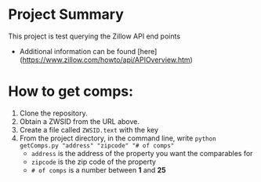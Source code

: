 # Project Summary
This project is test querying the Zillow API end points
- Additional information can be found [here] (https://www.zillow.com/howto/api/APIOverview.htm)
# How to get comps:
1. Clone the repository.
2. Obtain a ZWSID from the URL above.
3. Create a file called ```ZWSID.text``` with the key
4. From the project directory, in the command line, write ```python getComps.py "address" "zipcode" "# of comps"```
    - ```address``` is the address of the property you want the comparables for
    - ```zipcode``` is the zip code of the property
    - ```# of comps``` is a number between **1** and **25**